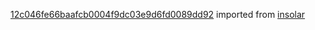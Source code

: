 [12c046fe66baafcb0004f9dc03e9d6fd0089dd92](https://github.com/insolar/insolar/commit/12c046fe66baafcb0004f9dc03e9d6fd0089dd92) imported from [insolar](https://github.com/insolar/insolar)
